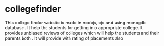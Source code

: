 # collegefinder
This college finder website is made in nodejs, ejs and using monogdb database . It help the students for getting into appropriate college.
It provides unbiased reviews of colleges which will help the students and their parents both . 
It will provide with rating of placements also
